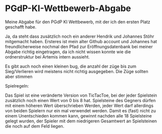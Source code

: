 # PGdP-KI-Wettbewerb-Abgabe

Meine Abgabe für den PGdP KI Wettbewerb, mit der ich den ersten Platz geschafft habe.

Ja, da steht dass zusätzlich noch ein anderer Hendrik und Johannes Stöhr mitgemacht haben.
Ersteres ist mein alter Github account und Johannes hat freundlicherweise nochmal den Pfad zur Eröffnungsdatenbank bei meiner Abgabe richtig eingetragen, 
da ich nicht wissen konnte wie die ordnerstruktur bei Artemis intern aussieht.

Es gibt auch noch einen kleinen bug, die anzahl der züge bis zum Sieg/Verlieren wird meistens nicht richtig ausgegeben. Die Züge sollten aber stimmen

Spielregeln:

Das Spiel ist eine veränderte Version von TicTacToe, bei der jeder Spielstein zusätzlich noch einen Wert von 0 bis 8 hat. Spielsteine des Gegners dürfen mit einem höheren Wert überschrieben Werden, jeder Wert darf allerdings von beiden Spielern nur ein mal verwendet werden. Damit es (fast) nicht zu einem Unentschieden kommen kann, gewinnt nachden alle 18 Spielsteine gelegt wurden, der Spieler mit dem niedrigeren Gesamtwert an Spielsteinen die noch auf dem Feld liegen.
